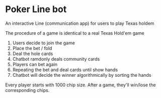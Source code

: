 # Poker Line bot
An interactive Line (communication app) for users to play Texas holdem

The procedure of a game is identical to a real Texas Hold'em game

1. Users decide to join the game
2. Place the bet / fold
3. Deal the hole cards
4. Chatbot ramdonly deals community cards
5. Players can bet again
6. Repeating the bet and deal cards until show hands
7. Chatbot will decide the winner algorithmically by sorting the hands

Every player starts with 1000 chip size. After a game, they'll win/lose the corresponding chips.
